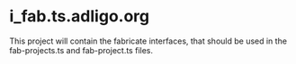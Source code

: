 # i_fab.ts.adligo.org
This project will contain the fabricate interfaces, that should be used in the fab-projects.ts and fab-project.ts files.
